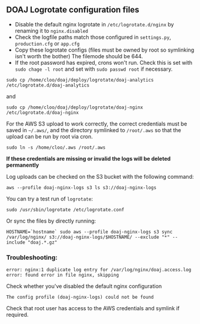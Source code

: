## DOAJ Logrotate configuration files

* Disable the default nginx logrotate in `/etc/logrotate.d/nginx` by renaming it to `nginx.disabled`
* Check the logfile paths match those configured in `settings.py`, `production.cfg` or `app.cfg`
* Copy these logrotate configs (files must be owned by root so symlinking isn't worth the bother)
  The filemode should be 644.
* If the root password has expired, crons won't run. Check this is set with `sudo chage -l root`
  and set with `sudo passwd root` if necessary.

```
sudo cp /home/cloo/doaj/deploy/logrotate/doaj-analytics /etc/logrotate.d/doaj-analytics
```

and

```
sudo cp /home/cloo/doaj/deploy/logrotate/doaj-nginx /etc/logrotate.d/doaj-nginx
```

For the AWS S3 upload to work correctly, the correct credentials must be saved in `~/.aws/`, and 
the directory symlinked to `/root/.aws` so that the upload can be run by root via cron.

```
sudo ln -s /home/cloo/.aws /root/.aws
```

**If these credentials are missing or invalid the logs will be deleted permanently**

Log uploads can be checked on the S3 bucket with the following command:

```
aws --profile doaj-nginx-logs s3 ls s3://doaj-nginx-logs
```

You can try a test run of `logrotate`:

```
sudo /usr/sbin/logrotate /etc/logrotate.conf
```

Or sync the files by directly running:

```
HOSTNAME=`hostname` sudo aws --profile doaj-nginx-logs s3 sync /var/log/nginx/ s3://doaj-nginx-logs/$HOSTNAME/ --exclude "*" --include "doaj.*.gz"
```


### Troubleshooting:

```
error: nginx:1 duplicate log entry for /var/log/nginx/doaj.access.log
error: found error in file nginx, skipping
```

Check whether you've disabled the default nginx configuration

```
The config profile (doaj-nginx-logs) could not be found
```

Check that root user has access to the AWS credentials and symlink if required.